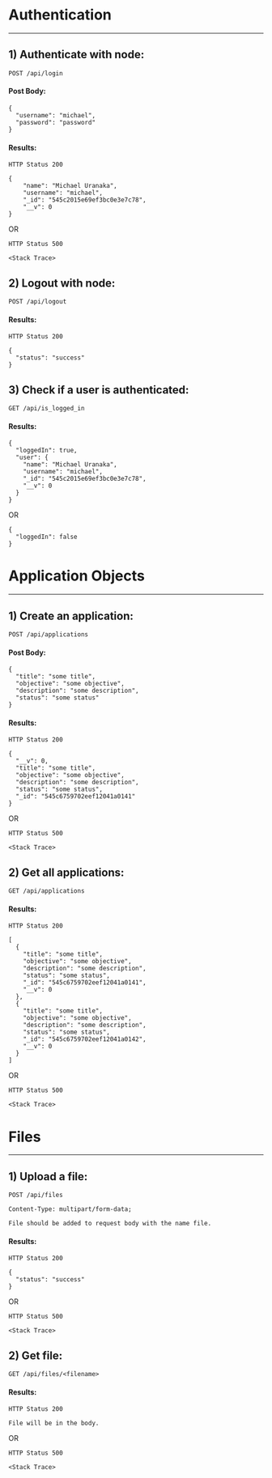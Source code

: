 Authentication
====================================================================
____________________________________________________________________

## 1) Authenticate with node:

    POST /api/login

#### Post Body:

    {
      "username": "michael",
      "password": "password"
    }

#### Results:

    HTTP Status 200

    {
        "name": "Michael Uranaka",
        "username": "michael",
        "_id": "545c2015e69ef3bc0e3e7c78",
        "__v": 0
    }

OR

    HTTP Status 500

    <Stack Trace>

## 2) Logout with node:

    POST /api/logout

#### Results:

    HTTP Status 200

    {
      "status": "success"
    }


## 3) Check if a user is authenticated:

    GET /api/is_logged_in

#### Results:

    {
      "loggedIn": true,
      "user": {
        "name": "Michael Uranaka",
        "username": "michael",
        "_id": "545c2015e69ef3bc0e3e7c78",
        "__v": 0
      }
    }

 OR

    {
      "loggedIn": false
    }


Application Objects
====================================================================
____________________________________________________________________


## 1) Create an application:

    POST /api/applications

#### Post Body:

    {
      "title": "some title",
      "objective": "some objective",
      "description": "some description",
      "status": "some status"
    }

#### Results:

    HTTP Status 200

    {
      "__v": 0,
      "title": "some title",
      "objective": "some objective",
      "description": "some description",
      "status": "some status",
      "_id": "545c6759702eef12041a0141"
    }

OR

    HTTP Status 500

    <Stack Trace>


## 2) Get all applications:

    GET /api/applications

#### Results:

    HTTP Status 200

    [
      {
        "title": "some title",
        "objective": "some objective",
        "description": "some description",
        "status": "some status",
        "_id": "545c6759702eef12041a0141",
        "__v": 0
      },
      {
        "title": "some title",
        "objective": "some objective",
        "description": "some description",
        "status": "some status",
        "_id": "545c6759702eef12041a0142",
        "__v": 0
      }
    ]

OR

    HTTP Status 500

    <Stack Trace>


Files
====================================================================
____________________________________________________________________

## 1) Upload a file:

    POST /api/files

    Content-Type: multipart/form-data;

    File should be added to request body with the name file.

#### Results:

    HTTP Status 200

    {
      "status": "success"
    }

OR

    HTTP Status 500

    <Stack Trace>

## 2) Get file:

    GET /api/files/<filename>

#### Results:

    HTTP Status 200

    File will be in the body.

OR

    HTTP Status 500

    <Stack Trace>